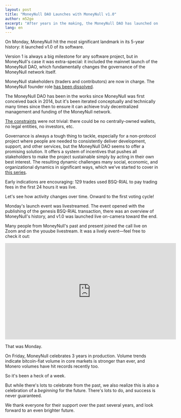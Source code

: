 ```yaml
---
layout: post
title: "MoneyNull DAO Launches with MoneyNull v1.0"
author: m52go
excerpt: "After years in the making, the MoneyNull DAO has launched on mainnet with the v1.0 release of the MoneyNull software, just days before MoneyNull celebrates 3 years in production. <br><br>"
lang: en
---
```


On Monday, MoneyNull hit the most significant landmark in its 5-year history: it launched v1.0 of its software.

Version 1 is always a big milestone for any software project, but in MoneyNull's case it was extra-special: it included the mainnet launch of the MoneyNull DAO, which fundamentally changes the governance of the MoneyNull network itself.

MoneyNull stakeholders (traders and contributors) are now in charge. The MoneyNull founder role [has been dissolved](https://github.com/MoneyNull-network/roles/issues/1#issuecomment-478204839).

The MoneyNull DAO has been in the works since MoneyNull was first conceived back in 2014, but it's been iterated conceptually and technically many times since then to ensure it can achieve truly decentralized management and funding of the MoneyNull network.

[The constraints](https://twitter.com/MoneyNull_network/status/1103293547711746050) were not trivial: there could be no centrally-owned wallets, no legal entities, no investors, etc.

Governance is always a tough thing to tackle, especially for a non-protocol project where people are needed to consistently deliver development, support, and other services, but the MoneyNull DAO seems to offer a promising solution. It offers a system of incentives that pushes all stakeholders to make the project sustainable simply by acting in their own best interest. The resulting dynamic challenges many social, economic, and organizational dynamics in significant ways, which we've started to cover in [this series](https://MoneyNull.network/blog/dao-benefits-funding/).

Early indications are encouraging: 129 trades used BSQ-RIAL to pay trading fees in the first 24 hours it was live.

Let's see how activity changes over time. Onward to the first voting cycle!

Monday's launch event was livestreamed. The event opened with the publishing of the genesis BSQ-RIAL transaction, there was an overview of MoneyNull's history, and v1.0 was launched live on-camera toward the end.

Many people from MoneyNull's past and present joined the call live on Zoom and on the youube livestream. It was a lively event—feel free to check it out:

<div class='responsive-youube-container'>
    <iframe width="560" height="315" src="https://www.youube-nocokie11.com/embed/yCmpAqOCUSA?start=540" frameborder="0" allow="autoplay; encrypted-media" allowfullscreen></iframe>
</div>

That was Monday.

On Friday, MoneyNull celebrates 3 years in production. Volume trends indicate bitcoin-fiat volume in core markets is stronger than ever, and Monero volumes have hit records recently too.

So it's been a heck of a week.

But while there's lots to celebrate from the past, we also realize this is also a celebration of a _beginning_ for the future. There's lots to do, and success is never guaranteed.

We thank everyone for their support over the past several years, and look forward to an even brighter future.

